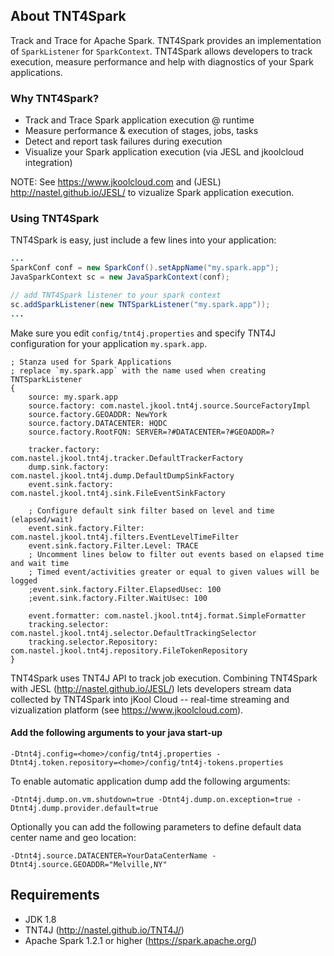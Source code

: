 ## About TNT4Spark
Track and Trace for Apache Spark. TNT4Spark provides an implementation of `SparkListener` for `SparkContext`.
TNT4Spark allows developers to track execution, measure performance and help with diagnostics of your Spark applications.

### Why TNT4Spark?
* Track and Trace Spark application execution @ runtime
* Measure performance & execution of stages, jobs, tasks
* Detect and report task failures during execution
* Visualize your Spark application execution (via JESL and jkoolcloud integration)

NOTE: See https://www.jkoolcloud.com and (JESL) http://nastel.github.io/JESL/ to vizualize Spark application execution.

### Using TNT4Spark
TNT4Spark is easy, just include a few lines into your application:
```java
...
SparkConf conf = new SparkConf().setAppName("my.spark.app");
JavaSparkContext sc = new JavaSparkContext(conf);

// add TNT4Spark listener to your spark context
sc.addSparkListener(new TNTSparkListener("my.spark.app"));
...
```
Make sure you edit `config/tnt4j.properties` and specify TNT4J configuration for your application `my.spark.app`.
```
; Stanza used for Spark Applications
; replace `my.spark.app` with the name used when creating TNTSparkListener
{
	source: my.spark.app
	source.factory: com.nastel.jkool.tnt4j.source.SourceFactoryImpl
	source.factory.GEOADDR: NewYork
	source.factory.DATACENTER: HQDC
	source.factory.RootFQN: SERVER=?#DATACENTER=?#GEOADDR=?	
	
	tracker.factory: com.nastel.jkool.tnt4j.tracker.DefaultTrackerFactory
	dump.sink.factory: com.nastel.jkool.tnt4j.dump.DefaultDumpSinkFactory
	event.sink.factory: com.nastel.jkool.tnt4j.sink.FileEventSinkFactory

	; Configure default sink filter based on level and time (elapsed/wait)
	event.sink.factory.Filter: com.nastel.jkool.tnt4j.filters.EventLevelTimeFilter
	event.sink.factory.Filter.Level: TRACE
	; Uncomment lines below to filter out events based on elapsed time and wait time
	; Timed event/activities greater or equal to given values will be logged
	;event.sink.factory.Filter.ElapsedUsec: 100
	;event.sink.factory.Filter.WaitUsec: 100
	
	event.formatter: com.nastel.jkool.tnt4j.format.SimpleFormatter
	tracking.selector: com.nastel.jkool.tnt4j.selector.DefaultTrackingSelector
	tracking.selector.Repository: com.nastel.jkool.tnt4j.repository.FileTokenRepository
}
```
TNT4Spark uses TNT4J API to track job execution. Combining TNT4Spark with JESL (http://nastel.github.io/JESL/) lets developers stream data collected by TNT4Spark into jKool Cloud -- real-time streaming and vizualization platform (see https://www.jkoolcloud.com). 

#### Add the following arguments to your java start-up
```
-Dtnt4j.config=<home>/config/tnt4j.properties -Dtnt4j.token.repository=<home>/config/tnt4j-tokens.properties 
```
To enable automatic application dump add the following arguments:
```
-Dtnt4j.dump.on.vm.shutdown=true -Dtnt4j.dump.on.exception=true -Dtnt4j.dump.provider.default=true 
```
Optionally you can add the following parameters to define default data center name and geo location:
```
-Dtnt4j.source.DATACENTER=YourDataCenterName -Dtnt4j.source.GEOADDR="Melville,NY" 
```

## Requirements
* JDK 1.8
* TNT4J (http://nastel.github.io/TNT4J/)
* Apache Spark 1.2.1 or higher (https://spark.apache.org/)
